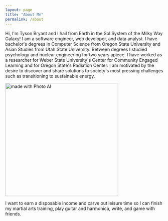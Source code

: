 ```yaml
---
layout: page
title: "About Me"
permalink: /about
---
```


Hi, I'm Tyson Bryant and I hail from Earth in the Sol System of the Milky Way Galaxy! I am a software engineer, web developer, and data analyst. I have bachelor's degrees in Computer Science from Oregon State University and Asian Studies from Utah State University. Between degrees I studied psychology and nuclear engineering for two years apiece. I have worked as a researcher for Weber State University's Center for Community Engaged Learning and for Oregon State's Radiation Center. I am motivated by the desire to discover and share solutions to society's most pressing challenges such as transitioning to sustainable energy.

<img src="./assets/tyson-professional.png" width="360" title="made with Photo AI">

I want to earn a disposable income and carve out leisure time so I can finish my martial arts training, play guitar and harmonica, write, and game with friends. 
